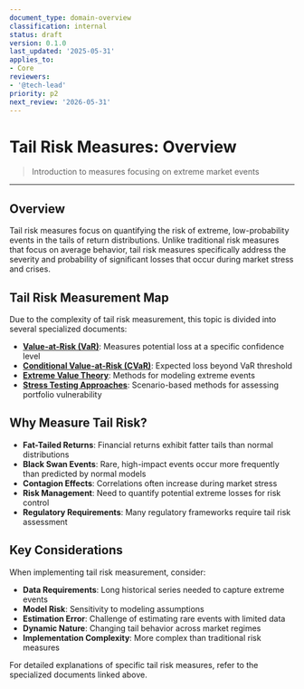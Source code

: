 ```yaml
---
document_type: domain-overview
classification: internal
status: draft
version: 0.1.0
last_updated: '2025-05-31'
applies_to:
- Core
reviewers:
- '@tech-lead'
priority: p2
next_review: '2026-05-31'
---
```


# Tail Risk Measures: Overview

> Introduction to measures focusing on extreme market events

---

## Overview

Tail risk measures focus on quantifying the risk of extreme, low-probability events in the tails of return distributions. Unlike traditional risk measures that focus on average behavior, tail risk measures specifically address the severity and probability of significant losses that occur during market stress and crises.

## Tail Risk Measurement Map

Due to the complexity of tail risk measurement, this topic is divided into several specialized documents:

* **[Value-at-Risk (VaR)](./value-at-risk.md)**: Measures potential loss at a specific confidence level
* **[Conditional Value-at-Risk (CVaR)](./conditional-value-at-risk.md)**: Expected loss beyond VaR threshold
* **[Extreme Value Theory](./extreme-value-theory.md)**: Methods for modeling extreme events
* **[Stress Testing Approaches](../scenario-analysis/stress-testing.md)**: Scenario-based methods for assessing portfolio vulnerability

## Why Measure Tail Risk?

* **Fat-Tailed Returns**: Financial returns exhibit fatter tails than normal distributions
* **Black Swan Events**: Rare, high-impact events occur more frequently than predicted by normal models
* **Contagion Effects**: Correlations often increase during market stress
* **Risk Management**: Need to quantify potential extreme losses for risk control
* **Regulatory Requirements**: Many regulatory frameworks require tail risk assessment

## Key Considerations

When implementing tail risk measurement, consider:

* **Data Requirements**: Long historical series needed to capture extreme events
* **Model Risk**: Sensitivity to modeling assumptions
* **Estimation Error**: Challenge of estimating rare events with limited data
* **Dynamic Nature**: Changing tail behavior across market regimes
* **Implementation Complexity**: More complex than traditional risk measures

For detailed explanations of specific tail risk measures, refer to the specialized documents linked above.